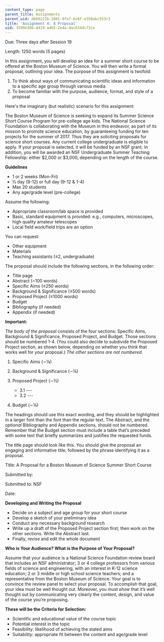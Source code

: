 ```yaml
---
content_type: page
parent_title: Assignments
parent_uid: db69222b-1001-0fe7-6c8f-e350abc553c3
title: 'Assignment 4: A Proposal'
uid: 3599e30b-d419-a4b5-2e4a-dac634dc72ce
---
```


Due: Three days after Session 19

Length: 1250 words (5 pages)

In this assignment, you will develop an idea for a summer short course to be offered at the Boston Museum of Science. You will then write a formal proposal, outlining your idea. The purpose of this assignment is twofold:

1.  To think about ways of communicating scientific ideas and information to a specific age group through various media
2.  To become familiar with the purpose, audience, format, and style of a proposal

Here's the imaginary (but realistic) scenario for this assignment:

The Boston Museum of Science is seeking to expand its Summer Science Short Course Program for pre-college age kids. The National Science Foundation is collaborating with the Museum in this endeavor, as part of its mission to promote science education, by guaranteeing funding for ten projects for the summer of 2017. Thus they are soliciting proposals for science short courses. Any current college undergraduate is eligible to apply. If your proposal is selected, it will be funded by an NSF grant. In addition, you will be awarded an NSF Undergraduate Summer Teaching Fellowship: either $2,000 or $3,000, depending on the length of the course.

**Guidelines**

*   1 or 2 weeks (Mon-Fri)
*   ½ day (9-12) or full day (9-12 & 1-4)
*   Max 20 students
*   Any age/grade level (pre-college)

Assume the following:

*   Appropriate classroom/lab space is provided
*   Basic, standard equipment is provided: e.g., computers, microscopes, high quality amateur telescopes
*   Local field work/field trips are an option

You can request:

*   Other equipment
*   Materials
*   Teaching assistants (≤2, undergraduate)

The proposal should include the following sections, in the following order:

*   Title page
*   Abstract (~100 words)
*   Specific Aims (≤250 words)
*   Background & Significance (≤500 words)
*   Proposed Project (≤1000 words)
*   Budget
*   Bibliography (if needed)
*   Appendix (if needed)

**Important:**

_The body of the proposal_ consists of the four sections: Specific Aims, Background & Significance, Proposed Project, and Budget. Those sections should be numbered 1-4. (You could also decide to subdivide the Proposed Project section, as shown below, depending on whether you think that works well for your proposal.) _The other sections are not numbered_.

1.  Specific Aims (∼⅛)
2.  Background & Significance (∼¼)
3.  Proposed Project (∼½)
    *   3.1 ---
    *   3.2 ---

4.  Budget (∼¼)

The headings should use this exact wording, and they should be highlighted in a larger font than the font than the regular text. The Abstract, and the _optional_ Bibliography and Appendix sections, should not be numbered. Remember that the Budget section must include a table that’s preceded with some text that briefly summarizes and justifies the requested funds.

The title page should look like this. You should give the proposal an engaging and informative title, followed by the phrase identifying it as a proposal.

Title: A Proposal for a Boston Museum of Science Summer Short Course

Submitted by:

Submitted to: NSF

Date:

**Developing and Writing the Proposal**

*   Decide on a subject and age group for your short course
*   Develop a sketch of your preliminary idea
*   Conduct any necessary background research
*   Write up a draft of the Proposed Project section first; then work on the other sections. Write the Abstract last.
*   Finally, revise and edit the whole document

**Who is Your Audience? What is the Purpose of Your Proposal?**

Assume that your audience is a National Science Foundation review board that includes an NSF administrator; 3 or 4 college professors from various fields of science and engineering, with an interest in K-12 science education; 2 or 3 middle or high school science teachers; and a representative from the Boston Museum of Science. Your goal is to convince the review panel to select your proposal. To accomplish that goal, your idea must be well thought out. Moreover, you must _show_ that it’s well thought out by communicating very clearly the content, design, and value of the course you’re proposing.

**These will be the Criteria for Selection:**

*   Scientific and educational value of the course topic
*   Potential interest in the topic
*   Feasibility: likelihood of achieving the stated aims
*   Suitability: appropriate fit between the content and age/grade level
